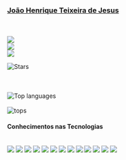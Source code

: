 
### <div class="badge-base LI-profile-badge" data-locale="pt_BR" data-size="medium" data-theme="dark" data-type="VERTICAL" data-vanity="joão-henrique-teixeira-de-jesus-87302816a" data-version="v1"><a class="badge-base__link LI-simple-link" href="https://br.linkedin.com/in/jo%C3%A3o-henrique-teixeira-de-jesus-87302816a?trk=profile-badge">João Henrique Teixeira de Jesus</a></div>
              
\
\
<a href="https://www.linkedin.com/in/jo%C3%A3o-henrique-teixeira-de-jesus-87302816a/"><img src="https://img.shields.io/badge/LinkedIn-0077B5?style=for-the-badge&logo=linkedin&logoColor=white"/></a>
\
<a href="mailto:joaohenriquetdj@gmail.com"><img src="https://img.shields.io/badge/Gmail-D14836?style=for-the-badge&logo=gmail&logoColor=white"/></a>
\
<a href="https://api.whatsapp.com/send?phone=+5517996558594"><img src="https://img.shields.io/badge/WhatsApp-25D366?style=for-the-badge&logo=whatsapp&logoColor=white"/></a>

![Stars](https://github-readme-stats.vercel.app/api?username=joaoh4547&show_icons=true&theme=dracula)
\
\
\
\
![Top languages](https://github-readme-stats.vercel.app/api/top-langs/?username=joaoh4547&layout=compact&theme=dracula)
\
\
![tops](https://github-profile-trophy.vercel.app/?username=joaoh4547)




#### Conhecimentos nas Tecnologias

\
![](https://img.shields.io/badge/.NET-5C2D91?style=for-the-badge&logo=.net&logoColor=white)
![](https://img.shields.io/badge/HTML5-E34F26?style=for-the-badge&logo=html5&logoColor=white)
![](https://img.shields.io/badge/CSS3-1572B6?style=for-the-badge&logo=css3&logoColor=white)
![](https://img.shields.io/badge/Sass-CC6699?style=for-the-badge&logo=sass&logoColor=white)
![](https://img.shields.io/badge/C%23-239120?style=for-the-badge&logo=c-sharp&logoColor=white)
![](https://img.shields.io/badge/Python-3776AB?style=for-the-badge&logo=python&logoColor=white)
![](https://img.shields.io/badge/JavaScript-F7DF1E?style=for-the-badge&logo=javascript&logoColor=black)
![](https://img.shields.io/badge/Node.js-43853D?style=for-the-badge&logo=node.js&logoColor=white)
![](https://img.shields.io/badge/TypeScript-007ACC?style=for-the-badge&logo=typescript&logoColor=white)
![](https://img.shields.io/badge/Java-ED8B00?style=for-the-badge&logo=openjdk&logoColor=white)
![](https://img.shields.io/badge/React-20232A?style=for-the-badge&logo=react&logoColor=61DAFB)
![](https://img.shields.io/badge/React_Native-20232A?style=for-the-badge&logo=react&logoColor=61DAFB)
![](https://img.shields.io/badge/PostgreSQL-316192?style=for-the-badge&logo=postgresql&logoColor=white)

